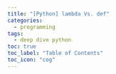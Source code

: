 ```yaml
---
title: "[Python] lambda Vs. def"
categories:
  - programming
tags:
  - deep dive python
toc: true
toc_label: "Table of Contents"
toc_icon: "cog"
---
```

